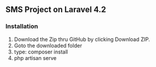 ## SMS Project on Laravel 4.2

### Installation

1. Download the Zip thru GitHub by clicking Download ZIP.
2. Goto the downloaded folder
3. type: composer install
4. php artisan serve